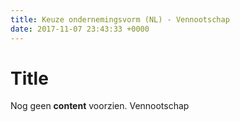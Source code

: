 ```yaml
---
title: Keuze ondernemingsvorm (NL) - Vennootschap
date: 2017-11-07 23:43:33 +0000
---
```

# Title

Nog geen **content** voorzien. Vennootschap